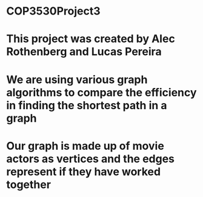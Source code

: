 # COP3530Project3
# This project was created by Alec Rothenberg and Lucas Pereira 
# We are using various graph algorithms to compare the efficiency in finding the shortest path in a graph
# Our graph is made up of movie actors as vertices and the edges represent if they have worked together 
